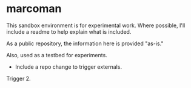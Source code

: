 # marcoman

This sandbox environment is for experimental work.  Where possible, I'll include a readme to help explain what is included.

As a public repository, the information here is provided "as-is."

Also, used as a testbed for experiments.

- Include a repo change to trigger externals.

Trigger 2.
